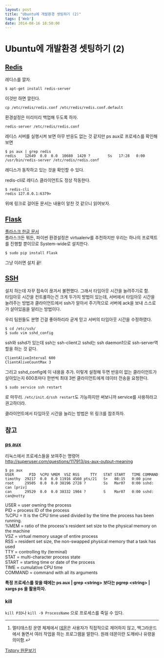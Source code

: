 ```yaml
---
layout: post
title: "Ubuntu에 개발환경 셋팅하기 (2)"
tags: ['Web']
date: 2014-08-16 18:50:00
---
```

# Ubuntu에 개발환경 셋팅하기 (2)

## [Redis](https://www.linode.com/docs/databases/redis/redis-on-ubuntu-12-04-precise-pangolin)

레디스를 깔자.
    
    
    $ apt-get install redis-server
    

이것만 하면 깔린다.
    
    
    cp /etc/redis/redis.conf /etc/redis/redis.conf.default
    

환경설정은 미리미리 백업해 두도록 하자.
    
    
    redis-server /etc/redis/redis.conf
    

레디스 서버를 실행시켜 보면 아무 반응도 없는 것 같지만 ps aux로 프로세스를 확인해보면
    
    
    $ ps aux | grep redis
    redis    12649  0.0  0.0  10680  1420 ?        Ss   17:28   0:00 /usr/bin/redis-server /etc/redis/redis.conf
    

레디스가 동작하고 있는 것을 확인할 수 있다.

redis-cli로 레디스 클라이언트도 정상 작동한다.
    
    
    $ redis-cli
    redis 127.0.0.1:6379>
    

위에 링크로 걸어둔 문서는 내용이 알찬 것 같으니 읽어보자.

## [Flask](http://flask.pocoo.org/docs/installation/)

[플라스크 한글 문서](http://flask-docs-kr.readthedocs.org/ko/latest/installation.html)  
플라스크든 뭐든, 파이썬 환경설정은 virtualenv를 추천하지만 우리는 하나의 프로젝트를 진행할 뿐이므로 System-wide로 설치한다.
    
    
    $ sudo pip install Flask
    

그냥 이러면 설치 끝!

## [SSH](http://blog.acronym.co.kr/480)

설치 하는데 자꾸 접속이 끊겨서 불편했다. 그래서 타임아웃 시간을 늘려주기로 함.  
타임아웃 시간을 컨트롤하는건 크게 두가지 방법이 있는데, 서버에서 타임아웃 시간을 늘려주는 방법과 클라이언트에서 ssh가 알아서 주기적으로 서버에 ack을 보내 스스로가 살아있음을 알리는 방법이다.

우리 팀원들도 분명 긴걸 좋아하리라 굳게 믿고 서버의 타임아웃 시간을 수정하였다.
    
    
    $ cd /etc/ssh/
    $ sudo vim sshd_config
    

ssh와 sshd가 있는데 ssh는 ssh-client고 sshd는 ssh daemon1으로 ssh-server역할을 하는 것 같다. 
    
    
    ClientAliveInterval 600
    ClientAliveCountMax 3
    

그리고 sshd_config에 이 내용을 추가. 이렇게 설정해 두면 반응이 없는 클라이언트가 살아있는지 600초마다 한번씩 최대 3번 클라이언트에게 데이터 전송을 요청한다.
    
    
    $ sudo service ssh restart
    

로 마무리. `/etc/init.d/ssh restart`도 가능하지만 써보니까 service를 사용하라고 권고하더라.

클라이언트에서 타임아웃 시간을 늘리는 방법은 위 링크를 참조하자.

## 참고

### [ps aux](http://insanelabs.com/linux/linux-view-and-manage-processes-running-in-the-background/)

리눅스에서 프로세스들을 보여주는 명령어  
<http://superuser.com/questions/117913/ps-aux-output-meaning>
    
    
    $ ps aux  
    USER       PID  %CPU %MEM  VSZ RSS     TTY   STAT START   TIME COMMAND
    timothy  29217  0.0  0.0 11916 4560 pts/21   S+   08:15   0:00 pine  
    root     29505  0.0  0.0 38196 2728 ?        Ss   Mar07   0:00 sshd: can [priv]   
    can      29529  0.0  0.0 38332 1904 ?        S    Mar07   0:00 sshd: can@notty
    

USER = user owning the process  
PID = process ID of the process  
%CPU = It is the CPU time used divided by the time the process has been running.  
%MEM = ratio of the process's resident set size to the physical memory on the machine  
VSZ = virtual memory usage of entire process  
RSS = resident set size, the non-swapped physical memory that a task has used  
TTY = controlling tty (terminal)  
STAT = multi-character process state  
START = starting time or date of the process  
TIME = cumulative CPU time  
COMMAND = command with all its arguments

**특정 프로세스를 찾을 때에는 ps aux | grep &lt;string&gt; 보다는 pgrep &lt;string&gt; | xargs ps 을 활용하자.**

### kill

`kill PID`나 `kill -9 ProcessName` 으로 프로세스를 죽일 수 있다.

* * *

  1. 멀티태스킹 운영 체제에서 [데몬](http://ko.wikipedia.org/wiki/%EB%8D%B0%EB%AA%AC_\(%EC%BB%B4%ED%93%A8%ED%8C%85)은 사용자가 직접적으로 제어하지 않고, 백그라운드에서 돌면서 여러 작업을 하는 프로그램을 말한다. 원래 데몬이란 도깨비나 유령을 의미함.↩


[Tistory 원문보기](http://khanrc.tistory.com/23)
